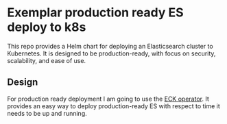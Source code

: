 # Exemplar production ready ES deploy to k8s

This repo provides a Helm chart for deploying an Elasticsearch cluster to
Kubernetes. It is designed to be production-ready, with focus on security,
scalability, and ease of use.

## Design

For production ready deployment I am going to use the [ECK operator][1]. It
provides an easy way to deploy production-ready ES with respect to time it
needs to be up and running.

[1]: https://www.elastic.co/docs/deploy-manage/deploy/cloud-on-k8s

